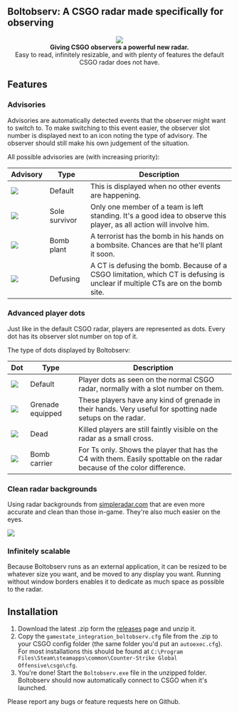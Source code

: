 ## Boltobserv: A CSGO radar made specifically for observing

<div align="center">
	<img src="https://i.imgur.com/PDiQuLl.png" /><br />
	<strong>Giving CSGO observers a powerful new radar.</strong><br />
	<span>Easy to read, infinitely resizable, and with plenty of features the default CSGO radar does not have.</span>
</div>

## Features

### Advisories

Advisories are automatically detected events that the observer might want to switch to.
To make switching to this event easier, the observer slot number is displayed next to an icon noting the type of advisory.
The observer should still make his own judgement of the situation.

All possible advisories are (with increasing priority):

| Advisory                               | Type          | Description                                                                                                                    |
|----------------------------------------|---------------|--------------------------------------------------------------------------------------------------------------------------------|
| ![](https://i.imgur.com/xR9eknI.png)   | Default       | This is displayed when no other events are happening.                                                                          |
| ![](https://i.imgur.com/FCZ8oB0.png)   | Sole survivor | Only one member of a team is left standing. It's a good idea to observe this player, as all action will involve him.           |
| ![](https://i.imgur.com/DD2El5N.png)   | Bomb plant    | A terrorist has the bomb in his hands on a bombsite. Chances are that he'll plant it soon.                                     |
| ![](https://i.imgur.com/Xy1oLON.png)   | Defusing      | A CT is defusing the bomb. Because of a CSGO limitation, which CT is defusing is unclear if multiple CTs are on the bomb site. |

### Advanced player dots

Just like in the default CSGO radar, players are represented as dots. Every dot has its observer slot number on top of it.

The type of dots displayed by Boltobserv:

| Dot                                    | Type              | Description                                                                                                          |
|----------------------------------------|-------------------|----------------------------------------------------------------------------------------------------------------------|
| ![](https://i.imgur.com/TfzvrAS.png)   | Default           | Player dots as seen on the normal CSGO radar, normally with a slot number on them.                                   |
| ![](https://i.imgur.com/4uuaPvv.png)   | Grenade equipped  | These players have any kind of grenade in their hands. Very useful for spotting nade setups on the radar.            |
| ![](https://i.imgur.com/dEDwuue.png)   | Dead              | Killed players are still faintly visible on the radar as a small cross.                                              |
| ![](https://i.imgur.com/AT9Ee6y.png)   | Bomb carrier      | For Ts only. Shows the player that has the C4 with them. Easily spottable on the radar because of the color difference.   |

### Clean radar backgrounds

Using radar backgrounds from [simpleradar.com](http://simpleradar.com/) that are even more accurate and clean than those in-game.
They're also much easier on the eyes.

![](https://i.imgur.com/Pvfi8vx.png)

### Infinitely scalable

Because Boltobserv runs as an external application, it can be resized to be whatever size you want, and be moved to any display you want.
Running without window borders enables it to dedicate as much space as possible to the radar.

## Installation

1. Download the latest .zip form the [releases](https://github.com/boltgolt/boltobserv/releases) page and unzip it.
2. Copy the `gamestate_integration_boltobserv.cfg` file from the .zip to your CSGO config folder (the same folder you'd put an `autoexec.cfg`). For most installations this should be found at `C:\Program Files\Steam\steamapps\common\Counter-Strike Global Offensive\csgo\cfg`.
3. You're done! Start the `Boltobserv.exe` file in the unzipped folder. Boltobserv should now automatically connect to CSGO when it's launched.

Please report any bugs or feature requests here on Github.
